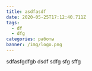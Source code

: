 ```yaml
---
title: asdfasdf
date: 2020-05-25T17:12:40.711Z
tags:
  - df
  - dfg
categories: работы
banner: /img/logo.png
---
```

sdfasfgdfgb dsdf sdfg sfg sffg